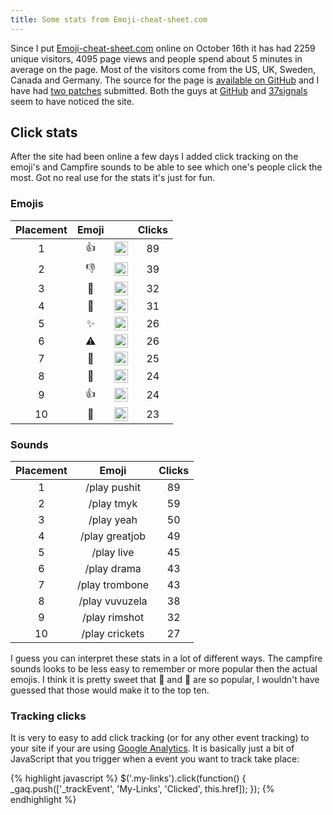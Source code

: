 ```yaml
---
title: Some stats from Emoji-cheat-sheet.com
---
```


Since I put [Emoji-cheat-sheet.com](http://www.webpagefx.com/tools/emoji-cheat-sheet) online on October 16th it has had 2259 unique visitors, 4095 page views and people spend about 5 minutes in average on the page. Most of the visitors come from the US, UK, Sweden, Canada and Germany. The source for the page is [available on GitHub](https://github.com/arvida/emoji-cheat-sheet.com) and I have had [two patches](https://github.com/arvida/emoji-cheat-sheet.com/network) submitted. Both the guys at [GitHub](http://github.com/) and [37signals](http://37signals.com/) seem to have noticed the site. 

## Click stats

After the site had been online a few days I added click tracking on the emoji's and Campfire sounds to be able to see which one's people click the most. Got no real use for the stats it's just for fun.

### Emojis

| Placement  | Emoji       |    | Clicks |
|:----------:|:-----------:|:--:|:------:|
|1			 |:+1: |<img src="http://www.webpagefx.com/tools/emoji-cheat-sheet/graphics/emojis/plus1.png" width="22" height="22" align="middle">		   |89
|2			 |:-1:|<img src="http://www.webpagefx.com/tools/emoji-cheat-sheet/graphics/emojis/-1.png" width="22" height="22" align="middle">		   		   |39
|3			 |:clap:|<img src="http://www.webpagefx.com/tools/emoji-cheat-sheet/graphics/emojis/clap.png" width="22" height="22" align="middle">		   	   |32
|4			 |:beer:|<img src="http://www.webpagefx.com/tools/emoji-cheat-sheet/graphics/emojis/beer.png" width="22" height="22" align="middle">		   	   |31
|5			 |:sparkles:|<img src="http://www.webpagefx.com/tools/emoji-cheat-sheet/graphics/emojis/sparkles.png" width="22" height="22" align="middle">		      |26
|6			 |:warning:|<img src="http://www.webpagefx.com/tools/emoji-cheat-sheet/graphics/emojis/warning.png" width="22" height="22" align="middle">		   	   |26
|7			 |:hankey:|<img src="http://www.webpagefx.com/tools/emoji-cheat-sheet/graphics/emojis/hankey.png" width="22" height="22" align="middle">		   	   |25
|8			 |:koala:|<img src="http://www.webpagefx.com/tools/emoji-cheat-sheet/graphics/emojis/koala.png" width="22" height="22" align="middle">		   	   |24
|9	  		 |:thumbsup:|<img src="http://www.webpagefx.com/tools/emoji-cheat-sheet/graphics/emojis/thumbsup.png" width="22" height="22" align="middle">		      |24
|10  	     |:nail_care:|<img src="http://www.webpagefx.com/tools/emoji-cheat-sheet/graphics/emojis/nail_care.png" width="22" height="22" align="middle">		     |23

### Sounds

| Placement  | Emoji       | Clicks |
|:----------:|:-----------:|:------:|
|1	|/play pushit|	 89
|2	|/play tmyk|	 59
|3	|/play yeah|	 50
|4	|/play greatjob|	 49
|5	|/play live|	 45
|6	|/play drama|	 43
|7	|/play trombone|	 43
|8	|/play vuvuzela|	 38
|9	|/play rimshot|	 32
|10 |/play crickets|	 27	

I guess you can interpret these stats in a lot of different ways. The campfire sounds looks to be less easy to remember or more popular then the actual emojis. I think it is pretty sweet that :koala: and :nail_care: are so popular, I wouldn't have guessed that those would make it to the top ten.

### Tracking clicks

It is very to easy to add click tracking (or for any other event tracking) to your site if your are using [Google Analytics](http://www.google.com/analytics/). It is basically just a bit of JavaScript that you trigger when a event you want to track take place:

{% highlight javascript %}
$('.my-links').click(function() { 
  _gaq.push(['_trackEvent', 'My-Links', 'Clicked', this.href]);
});
{% endhighlight %}
